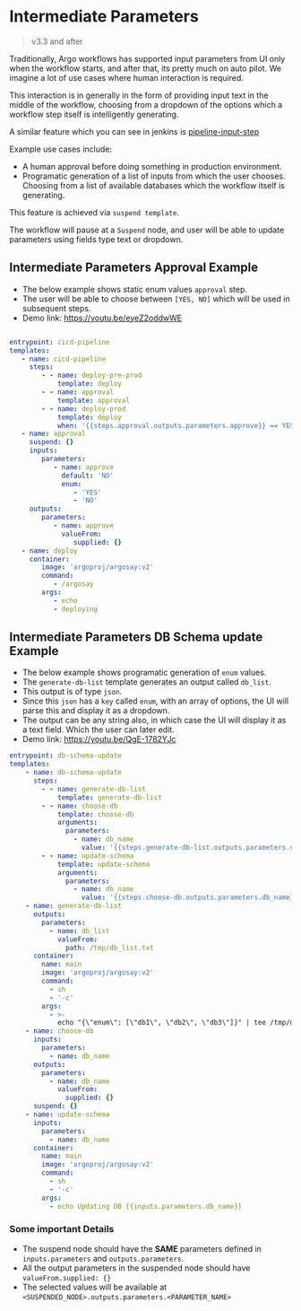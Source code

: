 # Intermediate Parameters

> v3.3 and after

Traditionally, Argo workflows has supported input parameters from UI only when the workflow starts, 
and after that, its pretty much on auto pilot. We imagine a lot of use cases where human interaction is required. 

This interaction is in generally in the form of providing input text in the middle of the workflow, choosing from a dropdown of the options which a workflow step itself is intelligently generating.

A similar feature which you can see in jenkins is [pipeline-input-step](https://www.jenkins.io/doc/pipeline/steps/pipeline-input-step/)

Example use cases include:
- A human approval before doing something in production environment.
- Programatic generation of a list of inputs from which the user chooses. 
Choosing from a list of available databases which the workflow itself is generating.

This feature is achieved via `suspend template`.

The workflow will pause at a `Suspend` node, and user will be able to update parameters using fields type text or dropdown.

## Intermediate Parameters Approval Example

- The below example shows static enum values `approval` step.
- The user will be able to choose between `[YES, NO]` which will be used in subsequent steps.
- Demo link: https://youtu.be/eyeZ2oddwWE

```yaml

entrypoint: cicd-pipeline
templates:
   - name: cicd-pipeline
     steps:
        - - name: deploy-pre-prod
            template: deploy
        - - name: approval
            template: approval
        - - name: deploy-prod
            template: deploy
            when: '{{steps.approval.outputs.parameters.approve}} == YES'
   - name: approval
     suspend: {}
     inputs:
        parameters:
           - name: approve
             default: 'NO'
             enum:
                - 'YES'
                - 'NO'
     outputs:
        parameters:
           - name: approve
             valueFrom:
                supplied: {}
   - name: deploy
     container:
        image: 'argoproj/argosay:v2'
        command:
           - /argosay
        args:
           - echo
           - deploying
```

## Intermediate Parameters DB Schema update Example
- The below example shows programatic generation of `enum` values.
- The `generate-db-list` template generates an output called `db_list`.
- This output is of type `json`.
- Since this `json` has a `key` called `enum`, with an array of options, the UI will parse this and display it as a dropdown.
- The output can be any string also, in which case the UI will display it as a text field. Which the user can later edit.
- Demo link: https://youtu.be/QgE-1782YJc

```yaml
entrypoint: db-schema-update
templates:
    - name: db-schema-update
      steps:
        - - name: generate-db-list
            template: generate-db-list
        - - name: choose-db
            template: choose-db
            arguments:
              parameters:
                - name: db_name
                  value: '{{steps.generate-db-list.outputs.parameters.db_list}}'
        - - name: update-schema
            template: update-schema
            arguments:
              parameters:
                - name: db_name
                  value: '{{steps.choose-db.outputs.parameters.db_name}}'
    - name: generate-db-list
      outputs:
        parameters:
          - name: db_list
            valueFrom:
              path: /tmp/db_list.txt
      container:
        name: main
        image: 'argoproj/argosay:v2'
        command:
          - sh
          - '-c'
        args:
          - >-
            echo "{\"enum\": [\"db1\", \"db2\", \"db3\"]}" | tee /tmp/db_list.txt
    - name: choose-db
      inputs:
        parameters:
          - name: db_name
      outputs:
        parameters:
          - name: db_name
            valueFrom:
              supplied: {}
      suspend: {}
    - name: update-schema
      inputs:
        parameters:
          - name: db_name
      container:
        name: main
        image: 'argoproj/argosay:v2'
        command:
          - sh
          - '-c'
        args:
          - echo Updating DB {{inputs.parameters.db_name}}
```

### Some important Details
- The suspend node should have the **SAME** parameters defined in `inputs.parameters` and `outputs.parameters`.
- All the output parameters in the suspended node should have `valueFrom.supplied: {}` 
- The selected values will be available at `<SUSPENDED_NODE>.outputs.parameters.<PARAMETER_NAME>`
